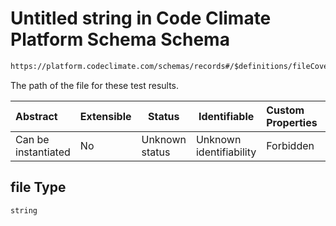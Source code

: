 # Untitled string in Code Climate Platform Schema Schema

```txt
https://platform.codeclimate.com/schemas/records#/$definitions/fileCoverage/properties/attributes/properties/file
```

The path of the file for these test results.


| Abstract            | Extensible | Status         | Identifiable            | Custom Properties | Additional Properties | Access Restrictions | Defined In                                            |
| :------------------ | ---------- | -------------- | ----------------------- | :---------------- | --------------------- | ------------------- | ----------------------------------------------------- |
| Can be instantiated | No         | Unknown status | Unknown identifiability | Forbidden         | Allowed               | none                | [records.json\*](records.json "open original schema") |

## file Type

`string`
